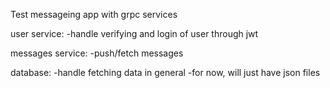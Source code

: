 Test messageing app with grpc services 

user service:
-handle verifying and login of user through jwt

messages service:
-push/fetch messages 

database: 
-handle fetching data in general 
-for now, will just have json files 
